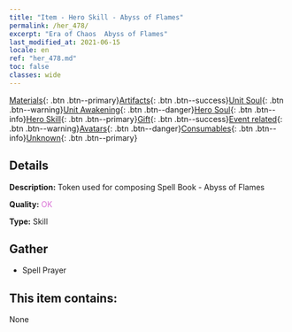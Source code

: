 ```yaml
---
title: "Item - Hero Skill - Abyss of Flames"
permalink: /her_478/
excerpt: "Era of Chaos  Abyss of Flames"
last_modified_at: 2021-06-15
locale: en
ref: "her_478.md"
toc: false
classes: wide
---
```

 [Materials](/Items/){: .btn .btn--primary}[Artifacts](/Items/Artifacts/){: .btn .btn--success}[Unit Soul](/Items/UnitSoul/){: .btn .btn--warning}[Unit Awakening](/Items/UnitAwakening/){: .btn .btn--danger}[Hero Soul](/Items/HeroSoul/){: .btn .btn--info}[Hero Skill](/Items/HeroSkill/){: .btn .btn--primary}[Gift](/Items/Gift/){: .btn .btn--success}[Event related](/Items/Events/){: .btn .btn--warning}[Avatars](/Items/Avatars/){: .btn .btn--danger}[Consumables](/Items/Consumables/){: .btn .btn--info}[Unknown](/Items/Unknown/){: .btn .btn--primary}

## Details
 **Description:** Token used for composing Spell Book - Abyss of Flames

 **Quality:** <span style="color: #DA70D6">OK</span>

 **Type:** Skill

## Gather

*    Spell Prayer 

## This item contains:

  None

